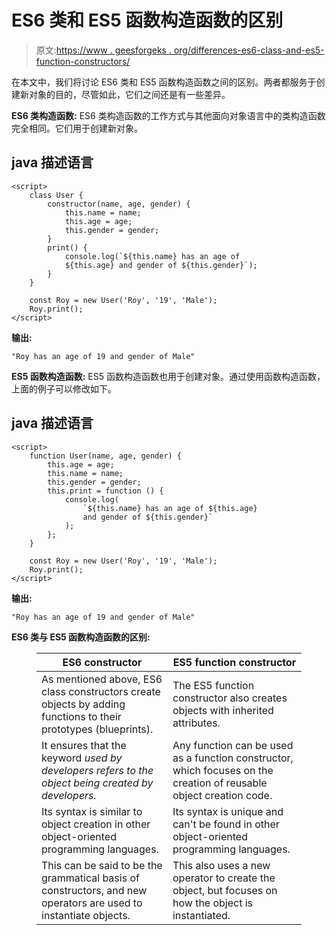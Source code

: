 # ES6 类和 ES5 函数构造函数的区别

> 原文:[https://www . geesforgeks . org/differences-es6-class-and-es5-function-constructors/](https://www.geeksforgeeks.org/differences-between-es6-class-and-es5-function-constructors/)

在本文中，我们将讨论 ES6 类和 ES5 函数构造函数之间的区别。两者都服务于创建新对象的目的，尽管如此，它们之间还是有一些差异。

**ES6 类构造函数:** ES6 类构造函数的工作方式与其他面向对象语言中的类构造函数完全相同。它们用于创建新对象。

## java 描述语言

```
<script>
    class User {
        constructor(name, age, gender) {
            this.name = name;
            this.age = age;
            this.gender = gender;
        }
        print() {
            console.log(`${this.name} has an age of 
            ${this.age} and gender of ${this.gender}`);
        }
    }

    const Roy = new User('Roy', '19', 'Male');
    Roy.print();
</script>
```

**输出:**

```
"Roy has an age of 19 and gender of Male"
```

**ES5 函数构造函数:** ES5 函数构造函数也用于创建对象。通过使用函数构造函数，上面的例子可以修改如下。

## java 描述语言

```
<script>
    function User(name, age, gender) {
        this.age = age;
        this.name = name;
        this.gender = gender;
        this.print = function () {
            console.log(
                `${this.name} has an age of ${this.age} 
                and gender of ${this.gender}`
            );
        };
    }

    const Roy = new User('Roy', '19', 'Male');
    Roy.print();
</script>
```

**输出:**

```
"Roy has an age of 19 and gender of Male"
```

**ES6 类与 ES5 函数构造函数的区别:**

<figure class="table">

| **ES6 constructor** | **ES5 function constructor** |
| --- | --- |
| As mentioned above, ES6 class constructors create objects by adding functions to their prototypes (blueprints). | The ES5 function constructor also creates objects with inherited attributes. |
| It ensures that the keyword *used by developers refers to the object being created by developers.* | Any function can be used as a function constructor, which focuses on the creation of reusable object creation code. |
| Its syntax is similar to object creation in other object-oriented programming languages. | Its syntax is unique and can't be found in other object-oriented programming languages. |
| This can be said to be the grammatical basis of constructors, and new operators are used to instantiate objects. | This also uses a new operator to create the object, but focuses on how the object is instantiated. |

</figure>